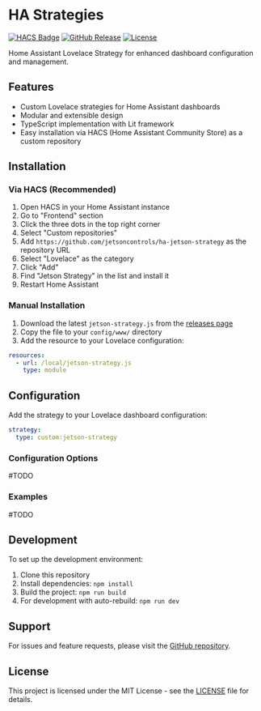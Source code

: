 # HA Strategies

[![HACS Badge](https://img.shields.io/badge/HACS-Custom-orange.svg)](https://github.com/custom-components/hacs)
[![GitHub Release](https://img.shields.io/github/release/jetsoncontrols/ha-jetson-strategy.svg)](https://github.com/jetsoncontrols/ha-jetson-strategy/releases)
[![License](https://img.shields.io/github/license/jetsoncontrols/ha-jetson-strategy.svg)](LICENSE)

Home Assistant Lovelace Strategy for enhanced dashboard configuration and management.

## Features

- Custom Lovelace strategies for Home Assistant dashboards
- Modular and extensible design
- TypeScript implementation with Lit framework
- Easy installation via HACS (Home Assistant Community Store) as a custom repository

## Installation

### Via HACS (Recommended)

1. Open HACS in your Home Assistant instance
2. Go to "Frontend" section
3. Click the three dots in the top right corner
4. Select "Custom repositories"
5. Add `https://github.com/jetsoncontrols/ha-jetson-strategy` as the repository URL
6. Select "Lovelace" as the category
7. Click "Add"
8. Find "Jetson Strategy" in the list and install it
9. Restart Home Assistant

### Manual Installation

1. Download the latest `jetson-strategy.js` from the [releases page](https://github.com/jetsoncontrols/ha-jetson-strategy/releases)
2. Copy the file to your `config/www/` directory
3. Add the resource to your Lovelace configuration:

```yaml
resources:
  - url: /local/jetson-strategy.js
    type: module
```

## Configuration

Add the strategy to your Lovelace dashboard configuration:

```yaml
strategy:
  type: custom:jetson-strategy
```

### Configuration Options

#TODO

### Examples

#TODO

## Development

To set up the development environment:

1. Clone this repository
2. Install dependencies: `npm install`
3. Build the project: `npm run build`
4. For development with auto-rebuild: `npm run dev`

## Support

For issues and feature requests, please visit the [GitHub repository](https://github.com/jetsoncontrols/ha-jetson-strategy/issues).

## License

This project is licensed under the MIT License - see the [LICENSE](LICENSE) file for details.
